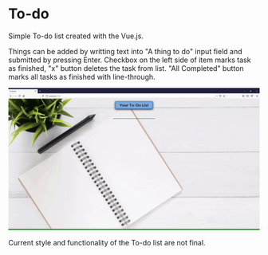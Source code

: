 # To-do

Simple To-do list created with the Vue.js.

Things can be added by writting text into "A thing to do" input field and submitted by pressing Enter.
Checkbox on the left side of item marks task as finished, "x" button deletes the task from list.
"All Completed" button marks all tasks as finished with line-through.

![Gif of the app](https://github.com/Jakub1888/To-do/blob/master/assets/To-do-list-Mozilla-Firefox-2021%20(1).gif)

Current style and functionality of the To-do list are not final.
